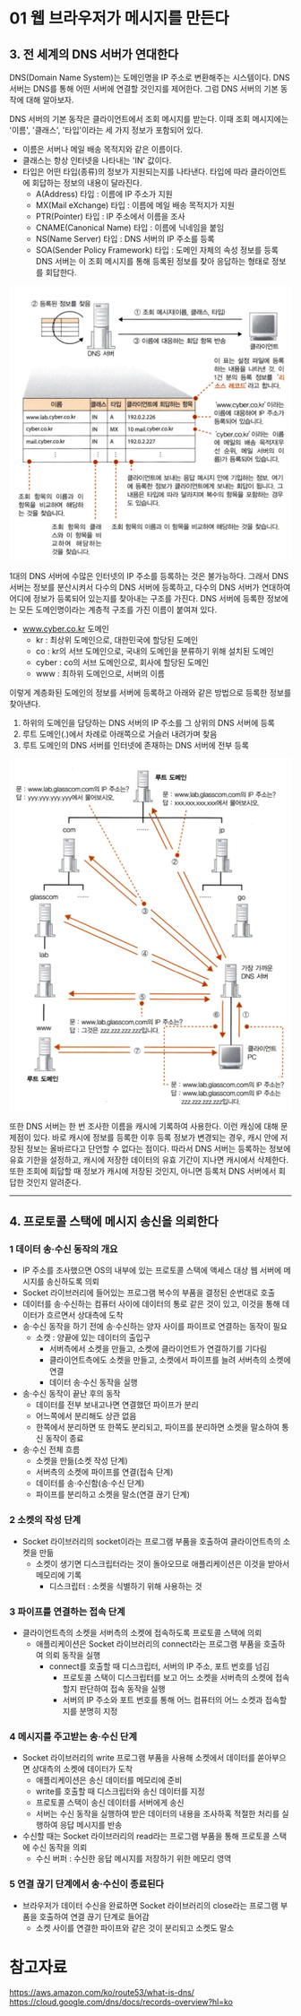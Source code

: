 # 01 웹 브라우저가 메시지를 만든다
## 3. 전 세계의 DNS 서버가 연대한다
DNS(Domain Name System)는 도메인명을 IP 주소로 변환해주는 시스템이다. DNS 서버는 DNS를 통해 어떤 서버에 연결할 것인지를 제어한다. 그럼 DNS 서버의 기본 동작에 대해 알아보자.

DNS 서버의 기본 동작은 클라이언트에서 조회 메시지를 받는다. 이때 조회 메시지에는 '이름', '클래스', '타입'이라는 세 가지 정보가 포함되어 있다.
- 이름은 서버나 메일 배송 목적지와 같은 이름이다.
- 클래스는 항상 인터넷을 나타내는 'IN' 값이다.
- 타입은 어떤 타입(종류)의 정보가 지원되는지를 나타낸다. 타입에 따라 클라이언트에 회답하는 정보의 내용이 달라진다.
	- A(Address) 타입 : 이름에 IP 주소가 지원
	- MX(Mail eXchange) 타입 : 이름에 메일 배송 목적지가 지원
	- PTR(Pointer) 타입 : IP 주소에서 이름을 조사
	- CNAME(Canonical Name) 타입 : 이름에 닉네임을 붙임
	- NS(Name Server) 타입 : DNS 서버의 IP 주소를 등록
	- SOA(Sender Policy Framework) 타입 : 도메인 자체의 속성 정보를 등록
DNS 서버는 이 조회 메시지를 통해 등록된 정보를 찾아 응답하는 형태로 정보를 회답한다.

![DNS 서버의 기본 동작](./Image/Image05.png)

1대의 DNS 서버에 수많은 인터넷의 IP 주소를 등록하는 것은 불가능하다. 그래서 DNS 서버는 정보를 분산시켜서 다수의 DNS 서버에 등록하고, 다수의 DNS 서버가 연대하여 어디에 정보가 등록되어 있는지를 찾아내는 구조를 가진다.
DNS 서버에 등록한 정보에는 모든 도메인명이라는 계층적 구조를 가진 이름이 붙여져 있다.
- www.cyber.co.kr 도메인
	- kr : 최상위 도메인으로, 대한민국에 할당된 도메인
	- co : kr의 서브 도메인으로, 국내의 도메인을 분류하기 위해 설치된 도메인
	- cyber : co의 서브 도메인으로, 회사에 할당된 도메인
	- www : 최하위 도메인으로, 서버의 이름

이렇게 계층화된 도메인의 정보를 서버에 등록하고 아래와 같은 방법으로 등록한 정보를 찾아낸다.
1. 하위의 도메인을 담당하는 DNS 서버의 IP 주소를 그 상위의 DNS 서버에 등록
2. 루트 도메인(.)에서 차례로 아래쪽으로 거슬러 내려가며 찾음
3. 루트 도메인의 DNS 서버를 인터넷에 존재하는 DNS 서버에 전부 등록

![DNS 서버들의 조회 동작](./Image/Image06.png)

또한 DNS 서버는 한 번 조사한 이름을 캐시에 기록하여 사용한다. 이런 캐싱에 대해 문제점이 있다. 바로 캐시에 정보를 등록한 이후 등록 정보가 변경되는 경우, 캐시 안에 저장된 정보는 올바르다고 단언할 수 없다는 점이다.
따라서 DNS 서버는 등록하는 정보에 유효 기한을 설정하고, 캐시에 저장한 데이터의 유효 기간이 지나면 캐시에서 삭제한다. 또한 조회에 회답할 때 정보가 캐시에 저장된 것인지, 아니면 등록처 DNS 서버에서 회답한 것인지 알려준다.

------------
## 4. 프로토콜 스택에 메시지 송신을 의뢰한다
### 1 데이터 송·수신 동작의 개요
- IP 주소를 조사했으면 OS의 내부에 있는 프로토콜 스택에 액세스 대상 웹 서버에 메시지를 송신하도록 의뢰
- Socket 라이브러리에 들어있는 프로그램 복수의 부품을 결정된 순번대로 호출
- 데이터를 송·수신하는 컴퓨터 사이에 데이터의 통로 같은 것이 있고, 이것을 통해 데이터가 흐르면서 상대측에 도착
- 송·수신 동작을 하기 전에 송·수신하는 양자 사이를 파이프로 연결하는 동작이 필요
	- 소캣 : 양끝에 있는 데이터의 출입구
		- 서버측에서 소켓을 만들고, 소켓에 클라이언트가 연결하기를 기다림
		- 클라이언트측에도 소켓을 만들고, 소켓에서 파이프를 늘려 서버측의 소켓에 연결
		- 데이터 송·수신 동작을 실행
- 송·수신 동작이 끝난 후의 동작
	- 데이터를 전부 보내고나면 연결했던 파이프가 분리
	- 어느쪽에서 분리해도 상관 없음
	- 한쪽에서 분리하면 또 한쪽도 분리되고, 파이프를 분리하면 소켓을 말소하여 통신 동작이 종료
- 송·수신 전체 흐름
	- 소켓을 만듦(소켓 작성 단계)
	- 서버측의 소켓에 파이프를 연결(접속 단계)
	- 데이터를 송·수신함(송·수신 단계)
	- 파이프를 분리하고 소켓을 말소(연결 끊기 단계)

### 2 소켓의 작성 단계
- Socket 라이브러리의 socket이라는 프로그램 부품을 호출하여 클라이언트측의 소켓을 만듦
	- 소켓이 생기면 디스크립터라는 것이 돌아오므로 애플리케이션은 이것을 받아서 메모리에 기록
		- 디스크립터 : 소켓을 식별하기 위해 사용하는 것

### 3 파이프를 연결하는 접속 단계
- 클라이언트측의 소켓을 서버측의 소켓에 접속하도록 프로토콜 스택에 의뢰
	- 애플리케이션은 Socket 라이브러리의 connect라는 프로그램 부품을 호출하여 의뢰 동작을 실행
		- connect를 호출할 때 디스크립터, 서버의 IP 주소, 포트 번호를 넘김
			- 프로토콜 스택이 디스크립터를 보고 어느 소켓을 서버측의 소켓에 접속할지 판단하여 접속 동작을 실행
			- 서버의 IP 주소와 포트 번호를 통해 어느 컴퓨터의 어느 소켓과 접속할지를 분명히 지정

### 4 메시지를 주고받는 송·수신 단계
- Socket 라이브러리의 write 프로그램 부품을 사용해 소켓에서 데이터를 쏟아부으면 상대측의 소켓에 데이터가 도착
	- 애플리케이션은 송신 데이터를 메모리에 준비
	- write를 호출할 때 디스크립터와 송신 데이터를 지정
	- 프로토콜 스택이 송신 데이터를 서버에게 송신
	- 서버는 수신 동작을 실행하여 받은 데이터의 내용을 조사하혹 적절한 처리를 실행하여 응답 메시지를 반송
- 수신할 때는 Socket 라이브러리의 read라는 프로그램 부품을 통해 프로토콜 스택에 수신 동작을 의뢰
	- 수신 버퍼 : 수신한 응답 메시지를 저장하기 위한 메모리 영역

### 5 연결 끊기 단계에서 송·수신이 종료된다
- 브라우저가 데이터 수신을 완료하면 Socket 라이브러리의 close라는 프로그램 부품을 호출하여 연결 끊기 단계로 들어감
	- 소켓 사이를 연결한 파이프와 같은 것이 분리되고 소켓도 말소

# 참고자료
https://aws.amazon.com/ko/route53/what-is-dns/
https://cloud.google.com/dns/docs/records-overview?hl=ko